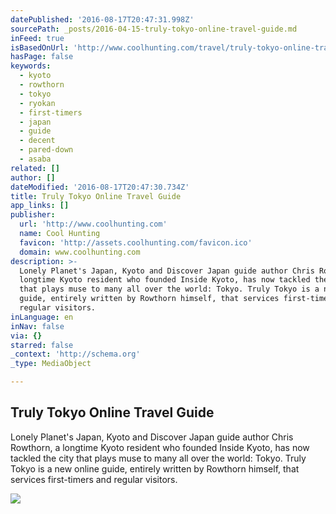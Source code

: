 ```yaml
---
datePublished: '2016-08-17T20:47:31.998Z'
sourcePath: _posts/2016-04-15-truly-tokyo-online-travel-guide.md
inFeed: true
isBasedOnUrl: 'http://www.coolhunting.com/travel/truly-tokyo-online-travel-guide'
hasPage: false
keywords:
  - kyoto
  - rowthorn
  - tokyo
  - ryokan
  - first-timers
  - japan
  - guide
  - decent
  - pared-down
  - asaba
related: []
author: []
dateModified: '2016-08-17T20:47:30.734Z'
title: Truly Tokyo Online Travel Guide
app_links: []
publisher:
  url: 'http://www.coolhunting.com'
  name: Cool Hunting
  favicon: 'http://assets.coolhunting.com/favicon.ico'
  domain: www.coolhunting.com
description: >-
  Lonely Planet's Japan, Kyoto and Discover Japan guide author Chris Rowthorn, a
  longtime Kyoto resident who founded Inside Kyoto, has now tackled the city
  that plays muse to many all over the world: Tokyo. Truly Tokyo is a new online
  guide, entirely written by Rowthorn himself, that services first-timers and
  regular visitors.
inLanguage: en
inNav: false
via: {}
starred: false
_context: 'http://schema.org'
_type: MediaObject

---
```

<article style=""><h1>Truly Tokyo Online Travel Guide</h1><p>Lonely Planet's Japan, Kyoto and Discover Japan guide author Chris Rowthorn, a longtime Kyoto resident who founded Inside Kyoto, has now tackled the city that plays muse to many all over the world: Tokyo. Truly Tokyo is a new online guide, entirely written by Rowthorn himself, that services first-timers and regular visitors.</p><img src="http://assets.coolhunting.com/coolhunting/2016/01/29/large_truly-tokyo.jpg" /></article>